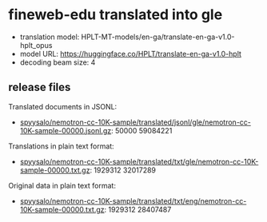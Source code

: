 # fineweb-edu translated into gle

* translation model: HPLT-MT-models/en-ga/translate-en-ga-v1.0-hplt_opus
* model URL: https://huggingface.co/HPLT/translate-en-ga-v1.0-hplt
* decoding beam size: 4

## release files

Translated documents in JSONL:
* [spyysalo/nemotron-cc-10K-sample/translated/jsonl/gle/nemotron-cc-10K-sample-00000.jsonl.gz](https://object.pouta.csc.fi/OELLM-synthetic/spyysalo/nemotron-cc-10K-sample/translated/jsonl/gle/nemotron-cc-10K-sample-00000.jsonl.gz):   50000 59084221

Translations in plain text format:
* [spyysalo/nemotron-cc-10K-sample/translated/txt/gle/nemotron-cc-10K-sample-00000.txt.gz](https://object.pouta.csc.fi/OELLM-synthetic/spyysalo/nemotron-cc-10K-sample/translated/txt/gle/nemotron-cc-10K-sample-00000.txt.gz): 1929312 32017289

Original data in plain text format:
* [spyysalo/nemotron-cc-10K-sample/translated/txt/eng/nemotron-cc-10K-sample-00000.txt.gz](https://object.pouta.csc.fi/OELLM-synthetic/spyysalo/nemotron-cc-10K-sample/translated/txt/eng/nemotron-cc-10K-sample-00000.txt.gz): 1929312 28407487
